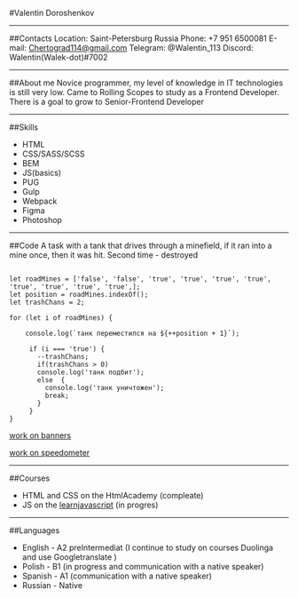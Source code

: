 #Valentin Doroshenkov

***

##Contacts
Location: Saint-Petersburg Russia
Phone: +7 951 6500081
E-mail: Chertograd114@gmail.com
Telegram: @Walentin_113
Discord: Walentin(Walek-dot)#7002

***

##About me
Novice programmer, my level of knowledge in IT technologies is still very low. Came to Rolling Scopes to study as a Frontend Developer. There is a goal to grow to Senior-Frontend Developer

***
##Skills

* HTML
* CSS/SASS/SCSS
* BEM
* JS(basics)
* PUG
* Gulp
* Webpack
* Figma
* Photoshop

***
##Code
A task with a tank that drives through a minefield, if it ran into a mine once, then it was hit.
Second time - destroyed

```

let roadMines = ['false', 'false', 'true', 'true', 'true', 'true', 'true', 'true', 'true', 'true',];
let position = roadMines.indexOf();
let trashChans = 2;

for (let i of roadMines) {

    console.log(`танк переместился на ${++position + 1}`);

     if (i === 'true') {
       --trashChans;
       if(trashChans > 0)
       console.log('танк подбит');
       else  {
         console.log('танк уничтожен');
         break;
       }
     }
}

```
[work on banners]("https://github.com/Walek-dot/webproject/tree/master/newwebproject")

[work on speedometer]("https://github.com/Walek-dot/gulp-and-speedometer")

***
##Courses
* HTML and CSS on the HtmlAcademy (compleate)
* JS on the [learnjavascript]("https://learn.javascript.ru/") (in progres)

***
##Languages

* English - A2  preIntermediat (I continue to study on courses Duolinga and  use Googletranslate )
* Polish - B1 (in progress and communication with a native speaker)
* Spanish - A1 (communication with a native speaker)
* Russian - Native
